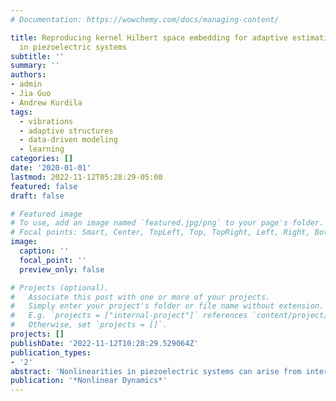 ```yaml
---
# Documentation: https://wowchemy.com/docs/managing-content/

title: Reproducing kernel Hilbert space embedding for adaptive estimation of nonlinearities
  in piezoelectric systems
subtitle: ''
summary: ''
authors:
- admin
- Jia Guo
- Andrew Kurdila
tags:
  - vibrations
  - adaptive structures
  - data-driven modeling
  - learning
categories: []
date: '2020-01-01'
lastmod: 2022-11-12T05:28:29-05:00
featured: false
draft: false

# Featured image
# To use, add an image named `featured.jpg/png` to your page's folder.
# Focal points: Smart, Center, TopLeft, Top, TopRight, Left, Right, BottomLeft, Bottom, BottomRight.
image:
  caption: ''
  focal_point: ''
  preview_only: false

# Projects (optional).
#   Associate this post with one or more of your projects.
#   Simply enter your project's folder or file name without extension.
#   E.g. `projects = ["internal-project"]` references `content/project/deep-learning/index.md`.
#   Otherwise, set `projects = []`.
projects: []
publishDate: '2022-11-12T10:28:29.529064Z'
publication_types:
- '2'
abstract: 'Nonlinearities in piezoelectric systems can arise from internal factors such as nonlinear constitutive laws or external factors like realizations of boundary conditions. It can be difficult or even impossible to derive detailed models from the first principles of all the sources of nonlinearity in a system. This paper introduces adaptive estimator techniques to approximate the nonlinearities that can arise in certain classes of piezoelectric systems. Here an underlying structural assumption is that the nonlinearities can be modeled as continuous functions in a reproducing kernel Hilbert space (RKHS). This approach can be viewed as a data-driven method to approximate the unknown nonlinear system. This paper introduces the theory behind the adaptive estimator, discusses precise conditions that guarantee convergence of the function estimates, and studies the effectiveness of this approach numerically for a class of nonlinear piezoelectric composite beams.'
publication: '*Nonlinear Dynamics*'
---
```

